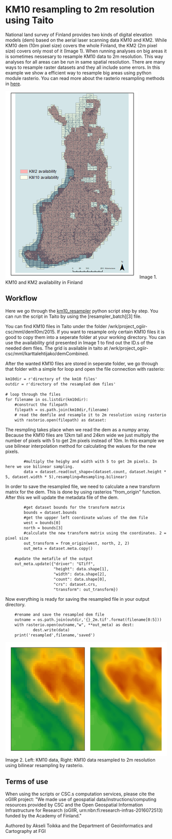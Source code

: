 # KM10 resampling to 2m resolution using Taito

National land survey of Finland provides two kinds of digital elevation models (dem) based on the aerial laser scanning data KM10 and KM2. While KM10 dem (10m pixel size) covers the whole Finland, the KM2 (2m pixel size) covers only most of it (Image 1). When running analyses on big areas it is sometimes nessesary to resample KM10 data to 2m resolution. This way analyses for all areas can be run in same spatial resolution.
There are many ways to resample raster datasets and they all include some errors. In this example we show a efficient way to resample big areas using python module rasterio. You can read more about the rasterio resampling methods in [here][1]. 

<img src=https://github.com/geoportti/KM10_resampling/blob/master/images/dem_availability_small.png>
Image 1. KM10 and KM2 availability in Finland

## Workflow
Here we go through the [km10_resampler][2] python script step by step. You can run the script in Taito by using the [resampler_batch][3] file.

You can find KM10 files in Taito under the folder /wrk/project_ogiir-csc/mml/dem10m/2015. If you want to resample only certain KM10 files it is good to copy them into a seperate folder at your working directory. You can use the availability grid presented in Image 1 to find out the ID.s of the needed dem files. The grid is available in taito at /wrk/project_ogiir-csc/mml/karttalehtijako/demCombined.

After the wanted KM10 files are stored in seperate folder, we go through that folder with a simple for loop and open the file connection with rasterio:
``` pythonscript
km10dir = r'directory of the km10 files'
outdir = r'directory of the resampled dem files'

# loop through the files 
for filename in os.listdir(km10dir):
    #construct the filepath
    filepath = os.path.join(km10dir,filename)
    # read the demfile and resample it to 2m resolution using rasterio
    with rasterio.open(filepath) as dataset:
```
The resmpling takes place when we read the dem as a numpy array. Because the KM10 files are 12km tall and 24km wide we just multiply the number of pixels with 5 to get 2m pixels instead of 10m. In this example we use bilinear interpolation method for calculating the walues for the new pixels.

```pythonscript
        #multiply the heighy and width with 5 to get 2m pixels. In here we use bilinear sampling.
        data = dataset.read(out_shape=(dataset.count, dataset.height * 5, dataset.width * 5),resampling=Resampling.bilinear)
```
In order to save the resampled file, we need to calculate a new transform matrix for the dem. This is done by using rasterios "from_origin" function. After this we will update the metadata file of the dem.

```pythonscript
        #get dataset bounds for the transform matrix
        bounds = dataset.bounds
        #get the uppper left coordinate walues of the dem file
        west = bounds[0]
        north = bounds[3]
        #calculate the new transform matrix using the coordinates. 2 = pixel size
        out_transform = from_origin(west, north, 2, 2) 
        out_meta = dataset.meta.copy()
 
    #update the metafile of the output 
    out_meta.update({"driver": "GTiff",
                     "height": data.shape[1],
                     "width": data.shape[2],
                     "count": data.shape[0],
                     "crs": dataset.crs,
                     "transform": out_transform})
```   
Now everything is ready for saving the resampled file in your output directory.

```pythonscript
    #rename and save the resampled dem file
    outname = os.path.join(outdir,'{}_2m.tif'.format(filename[0:5]))
    with rasterio.open(outname,"w", **out_meta) as dest:
            dest.write(data)
    print('resampled',filename,'saved')
```
<img src=https://github.com/geoportti/KM10_resampling/blob/master/images/comparison.png>
Image 2. Left: KM10 data, Right: KM10 data resampled to 2m resolution using bilinear resampling by rasterio.

## Terms of use
When using the scripts or CSC.s computation services, please cite the oGIIR project: "We made use of geospatial         data/instructions/computing resources provided by CSC and the Open Geospatial Information Infrastructure for Research (oGIIR, urn:nbn:fi:research-infras-2016072513) funded by the Academy of Finland."

Authored by Akseli Toikka and the Department of Geoinformatics and Cartography at FGI

[1]:https://rasterio.readthedocs.io/en/stable/topics/resampling.html
[2]:scripti
